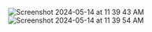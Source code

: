 ![Screenshot 2024-05-14 at 11 39 43 AM](https://github.com/jserranos09/HTML-CSS/assets/64979937/2dd5eb47-d335-4cbb-8d7b-2204487e27b8)
![Screenshot 2024-05-14 at 11 39 54 AM](https://github.com/jserranos09/HTML-CSS/assets/64979937/ada6cd67-3188-4eec-a089-5b22ec2b7af9)
